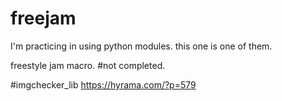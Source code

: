 # freejam
I'm practicing in using python modules. this one is one of them.

freestyle jam macro.
#not completed.

#imgchecker_lib
https://hyrama.com/?p=579
